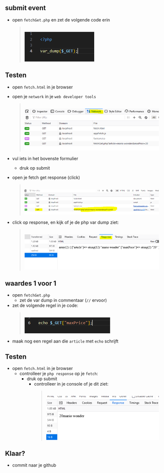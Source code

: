 ## submit event


- open `fetchGet.php` en zet de volgende code erin
    > </br>![](img/dump.PNG)


## Testen

- open `fetch.html` in je browser

- open je `network` in je `web developer tools`
    > </br>![](img/network.PNG)
- vul iets in het bovenste formulier
    - druk op submit
- open je fetch get response (click)
    > </br>![](img/getreq.PNG)
- click op response, en kijk of je de php var dump ziet:
    > </br>![](img/response.PNG)

## waardes 1 voor 1

- open `fetchGet.php`
    - zet de var dump in commentaar (`//` ervoor)
- zet de volgende regel in je code:
    > </br>![](img/getkey.PNG)
- maak nog een regel aan die `article` met `echo` schrijft


## Testen

- open `fetch.html` in je browser
    - controlleer je `php response` op je `fetch`:
        - druk op submit
            - controlleer in je console of je dit ziet:
                > </br>![](img/20wonder.PNG)

 ## Klaar?
- commit naar je github